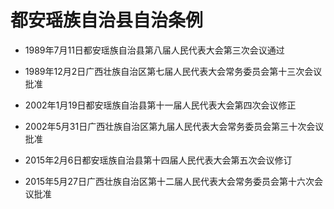 # 都安瑶族自治县自治条例

- 1989年7月11日都安瑶族自治县第八届人民代表大会第三次会议通过

- 1989年12月2日广西壮族自治区第七届人民代表大会常务委员会第十三次会议批准

- 2002年1月19日都安瑶族自治县第十一届人民代表大会第四次会议修正

- 2002年5月31日广西壮族自治区第九届人民代表大会常务委员会第三十次会议批准

- 2015年2月6日都安瑶族自治县第十四届人民代表大会第五次会议修订

- 2015年5月27日广西壮族自治区第十二届人民代表大会常务委员会第十六次会议批准

<!-- INFO END -->